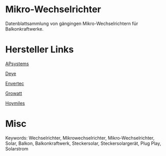 # Mikro-Wechselrichter
Datenblattsammlung von gängingen Mikro-Wechselrichtern für Balkonkraftwerke.

# Hersteller Links
[APsystems](https://emea.apsystems.com/de/produkte/apsystems-mikrowechselrichter/)

[Deye](https://de.deyeinverter.com/product/microinverter-1/)

[Envertec](https://envertec.com/products/)

[Growatt](https://de.growatt.com/products)

[Hoymiles](https://www.hoymiles.com/de/products/microinverter/)

# Misc
Keywords: Wechselrichter, Mikrowechselrichter, Mikro-Wechselrichter, Solar, Balkon, Balkonkraftwerk, Steckersolar, Steckersolargerät, Plug Play, Solarstrom
